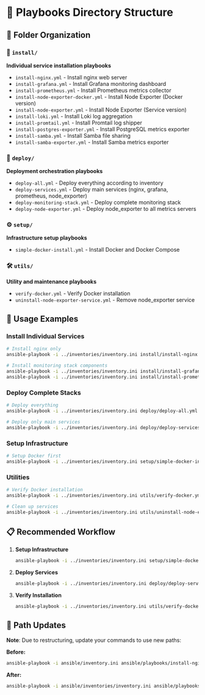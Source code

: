 # 📁 Playbooks Directory Structure

## 📂 Folder Organization

### 🔧 `install/`
**Individual service installation playbooks**
- `install-nginx.yml` - Install nginx web server
- `install-grafana.yml` - Install Grafana monitoring dashboard
- `install-prometheus.yml` - Install Prometheus metrics collector
- `install-node-exporter-docker.yml` - Install Node Exporter (Docker version)
- `install-node-exporter.yml` - Install Node Exporter (Service version)
- `install-loki.yml` - Install Loki log aggregation
- `install-promtail.yml` - Install Promtail log shipper
- `install-postgres-exporter.yml` - Install PostgreSQL metrics exporter
- `install-samba.yml` - Install Samba file sharing
- `install-samba-exporter.yml` - Install Samba metrics exporter

### 🚀 `deploy/`
**Deployment orchestration playbooks**
- `deploy-all.yml` - Deploy everything according to inventory
- `deploy-services.yml` - Deploy main services (nginx, grafana, prometheus, node_exporter)
- `deploy-monitoring-stack.yml` - Deploy complete monitoring stack
- `deploy-node-exporter.yml` - Deploy node_exporter to all metrics servers

### ⚙️ `setup/`
**Infrastructure setup playbooks**
- `simple-docker-install.yml` - Install Docker and Docker Compose

### 🛠️ `utils/`
**Utility and maintenance playbooks**
- `verify-docker.yml` - Verify Docker installation
- `uninstall-node-exporter-service.yml` - Remove node_exporter service

## 🎯 Usage Examples

### Install Individual Services
```bash
# Install nginx only
ansible-playbook -i ../inventories/inventory.ini install/install-nginx.yml

# Install monitoring stack components
ansible-playbook -i ../inventories/inventory.ini install/install-grafana.yml
ansible-playbook -i ../inventories/inventory.ini install/install-prometheus.yml
```

### Deploy Complete Stacks
```bash
# Deploy everything
ansible-playbook -i ../inventories/inventory.ini deploy/deploy-all.yml

# Deploy only main services
ansible-playbook -i ../inventories/inventory.ini deploy/deploy-services.yml
```

### Setup Infrastructure
```bash
# Setup Docker first
ansible-playbook -i ../inventories/inventory.ini setup/simple-docker-install.yml
```

### Utilities
```bash
# Verify Docker installation
ansible-playbook -i ../inventories/inventory.ini utils/verify-docker.yml

# Clean up services
ansible-playbook -i ../inventories/inventory.ini utils/uninstall-node-exporter-service.yml
```

## 📋 Recommended Workflow

1. **Setup Infrastructure**
   ```bash
   ansible-playbook -i ../inventories/inventory.ini setup/simple-docker-install.yml
   ```

2. **Deploy Services**
   ```bash
   ansible-playbook -i ../inventories/inventory.ini deploy/deploy-services.yml
   ```

3. **Verify Installation**
   ```bash
   ansible-playbook -i ../inventories/inventory.ini utils/verify-docker.yml
   ```

## 🔄 Path Updates

**Note**: Due to restructuring, update your commands to use new paths:

**Before:**
```bash
ansible-playbook -i ansible/inventory.ini ansible/playbooks/install-nginx.yml
```

**After:**
```bash
ansible-playbook -i ansible/inventories/inventory.ini ansible/playbooks/install/install-nginx.yml
```